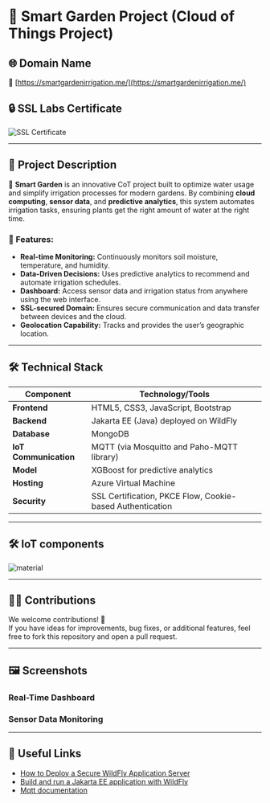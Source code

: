 # 🌱 Smart Garden Project (Cloud of Things Project)

## 🌐 Domain Name  
🔗 [https://smartgardenirrigation.me/](https://smartgardenirrigation.me/)  

## 🔒 SSL Labs Certificate  
![SSL Certificate](https://github.com/user-attachments/assets/bf6585e5-4662-49aa-9f1a-09702fe25b39)

---

## 📖 Project Description  

🌟 **Smart Garden** is an innovative CoT project built to optimize water usage and simplify irrigation processes for modern gardens. By combining **cloud computing**, **sensor data**, and **predictive analytics**, this system automates irrigation tasks, ensuring plants get the right amount of water at the right time.  

### 🚀 Features:  
- **Real-time Monitoring:** Continuously monitors soil moisture, temperature, and humidity.  
- **Data-Driven Decisions:** Uses predictive analytics to recommend and automate irrigation schedules.  
- **Dashboard:** Access sensor data and irrigation status from anywhere using the web interface.  
- **SSL-secured Domain:** Ensures secure communication and data transfer between devices and the cloud.  
- **Geolocation Capability:** Tracks and provides the user’s geographic location.

---

## 🛠️ Technical Stack  

| **Component**        | **Technology/Tools**                                  |
|----------------------|-------------------------------------------------------|
| **Frontend**         | HTML5, CSS3, JavaScript, Bootstrap                    |
| **Backend**          | Jakarta EE (Java) deployed on WildFly                 |
| **Database**         | MongoDB                                               |
| **IoT Communication**| MQTT (via Mosquitto and Paho-MQTT library)            |
| **Model**            | XGBoost for predictive analytics                      |
| **Hosting**          | Azure Virtual Machine                                 |
| **Security**         | SSL Certification, PKCE Flow, Cookie-based Authentication |



---

## 🛠️ IoT components 

![material](https://github.com/user-attachments/assets/b9b7aa60-63e8-4bad-a37b-97811490c6be)

---

## 🧑‍💻 Contributions  

We welcome contributions! 🙌  
If you have ideas for improvements, bug fixes, or additional features, feel free to fork this repository and open a pull request.

---

## 🖼️ Screenshots  

### Real-Time Dashboard  

### Sensor Data Monitoring  

---

## 🔗 Useful Links  

- [How to Deploy a Secure WildFly Application Server](https://medium.com/@chaymahamdii/how-to-deploy-a-secure-wildfly-application-server-30-0-0-final-on-azure-vm-hsts-tls-1-3-ee0df0794151)  
- [Build and run a Jakarta EE application with WildFly](https://www.wildfly.org/get-started/)  
- [Mqtt documentation](https://mqtt.org/)  

